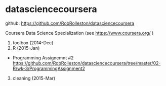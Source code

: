 datasciencecoursera
===================

github: https://github.com/RobRolleston/datasciencecoursera 

Coursera Data Science Specialization (see https://www.coursera.org/ ) 

1. toolbox (2014-Dec) 
2. R (2015-Jan) 
  * Programming Assignemnt #2 https://github.com/RobRolleston/datasciencecoursera/tree/master/02-R/wk-3/ProgrammingAssignment2 
3. cleaning (2015-Mar) 


